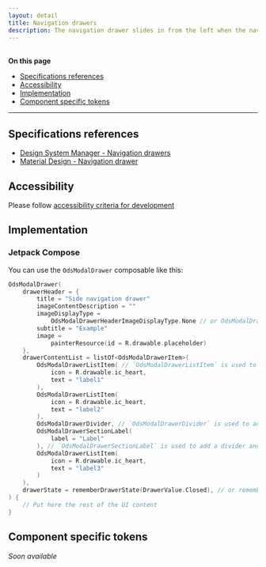 ```yaml
---
layout: detail
title: Navigation drawers
description: The navigation drawer slides in from the left when the nav icon is tapped. The content should be concerned with identity and/or navigation..
---
```


<br>**On this page**

* [Specifications references](#specifications-references)
* [Accessibility](#accessibility)
* [Implementation](#implementation)
* [Component specific tokens](#component-specific-tokens)

---

## Specifications references

- [Design System Manager - Navigation drawers](https://system.design.orange.com/0c1af118d/p/92bc26-navigation-drawers/b/146f55)
- [Material Design - Navigation drawer](https://m2.material.io/components/navigation-drawer)

## Accessibility

Please follow [accessibility criteria for development](https://a11y-guidelines.orange.com/en/mobile/android/development/)

## Implementation

### Jetpack Compose

You can use the `OdsModalDrawer` composable like this:

```kotlin
OdsModalDrawer(
    drawerHeader = {
        title = "Side navigation drawer"
        imageContentDescription = ""
        imageDisplayType =
            OdsModalDrawerHeaderImageDisplayType.None // or OdsModalDrawerHeaderImageDisplayType.Avatar or OdsModalDrawerHeaderImageDisplayType.Background
        subtitle = "Example"
        image =
            painterResource(id = R.drawable.placeholder)
    },
    drawerContentList = listOf<OdsModalDrawerItem>(
        OdsModalDrawerListItem( // `OdsModalDrawerListItem` is used to specified an item of the list
            icon = R.drawable.ic_heart,
            text = "label1"
        ),
        OdsModalDrawerListItem(
            icon = R.drawable.ic_heart,
            text = "label2"
        ),
        OdsModalDrawerDivider, // `OdsModalDrawerDivider` is used to add a divider in a specific level of the list
        OdsModalDrawerSectionLabel(
            label = "Label"
        ), // `OdsModalDrawerSectionLabel` is used to add a divider and the text above the divider
        OdsModalDrawerListItem(
            icon = R.drawable.ic_heart,
            text = "label3"
        )
    ),
    drawerState = rememberDrawerState(DrawerValue.Closed), // or rememberDrawerState(DrawerValue.Open)
) {
    // Put here the rest of the UI content
}
```

## Component specific tokens

_Soon available_